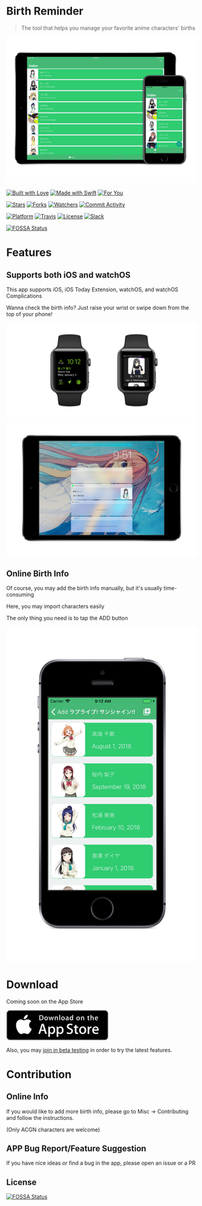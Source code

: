 # Birth Reminder

> The tool that helps you manage your favorite anime characters' births

![The index page of this app has a list of people and their birthdays](./GitHubPics/index.png)

[![Built with Love](https://forthebadge.com/images/badges/built-with-love.svg)](http://forthebadge.com)
[![Made with Swift](https://forthebadge.com/images/badges/made-with-swift.svg)](https://swift.org/)
[![For You](https://forthebadge.com/images/badges/for-you.svg)](http://forthebadge.com)

[![Stars](https://img.shields.io/github/stars/CaptainYukinoshitaHachiman/BirthReminder.svg?style=for-the-badge&label=Stars)](https://github.com/CaptainYukinoshitaHachiman/BirthReminder)
[![Forks](https://img.shields.io/github/forks/CaptainYukinoshitaHachiman/BirthReminder.svg?style=for-the-badge&label=Forks)](https://github.com/CaptainYukinoshitaHachiman/BirthReminder)
[![Watchers](https://img.shields.io/github/watchers/CaptainYukinoshitaHachiman/BirthReminder.svg?style=for-the-badge&label=Watchers)](https://github.com/CaptainYukinoshitaHachiman/BirthReminder)
[![Commit Activity](https://img.shields.io/github/commit-activity/y/CaptainYukinoshitaHachiman/BirthReminder.svg?style=for-the-badge)](https://github.com/CaptainYukinoshitaHachiman/BirthReminder)

[![Platform](https://img.shields.io/badge/Platform-iOS%20watchOS-green.svg?style=for-the-badge)](https://itunes.apple.com/us/app/birth-reminder/id1286497475?ls=1&mt=8)
[![Travis](https://img.shields.io/travis/CaptainYukinoshitaHachiman/BirthReminder.svg?style=for-the-badge)](https://www.travis-ci.org/CaptainYukinoshitaHachiman/BirthReminder)
[![License](https://img.shields.io/github/license/CaptainYukinoshitaHachiman/BirthReminder.svg?style=for-the-badge)](https://github.com/CaptainYukinoshitaHachiman/BirthReminder/blob/master/LICENSE)
[![Slack](https://img.shields.io/badge/Slack-BirthReminder-orange.svg?style=for-the-badge)](https://join.slack.com/t/birthreminder/shared_invite/enQtMjgwOTExNDA1MzE2LTkyZDQ3MWVmMmM0OWFhNzIyYzFkMGMwY2ZjMjY0ZGU1M2E2MTNjODlhNWQ1OTEzZmVlMWY4OTc5Njk0Njc1MTc)

[![FOSSA Status](https://app.fossa.io/api/projects/git%2Bgithub.com%2FCaptainYukinoshitaHachiman%2FBirthReminder.svg?type=small)](https://app.fossa.io/projects/git%2Bgithub.com%2FCaptainYukinoshitaHachiman%2FBirthReminder?ref=badge_small)
# Features

## Supports both iOS and watchOS

This app supports iOS, iOS Today Extension, watchOS, and watchOS Complications

Wanna check the birth info? Just raise your wrist or swipe down from the top of your phone!

![](GitHubPics/applewatch.png)
![](GitHubPics/today.png)

## Online Birth Info

Of course, you may add the birth info manually, but it's usually time-consuming

Here, you may import characters easily

The only thing you need is to tap the ADD button

![Add button can be found on the upper-right corner](./GitHubPics/online.png)

# Download

Coming soon on the App Store

[![Download on the App Store](./GitHubPics/appstore.svg)](https://itunes.apple.com/us/app/birthreminder/id1375252429?ls=1&mt=8)

Also, you may [join in beta testing](https://birth-reminder-testflight.herokuapp.com) in order to try the latest features.

# Contribution

## Online Info

If you would like to add more birth info, please go to Misc -> Contributing and follow the instructions.

(Only ACGN characters are welcome)

## APP Bug Report/Feature Suggestion

If you have nice ideas or find a bug in the app, please open an issue or a PR


## License
[![FOSSA Status](https://app.fossa.io/api/projects/git%2Bgithub.com%2FCaptainYukinoshitaHachiman%2FBirthReminder.svg?type=large)](https://app.fossa.io/projects/git%2Bgithub.com%2FCaptainYukinoshitaHachiman%2FBirthReminder?ref=badge_large)
